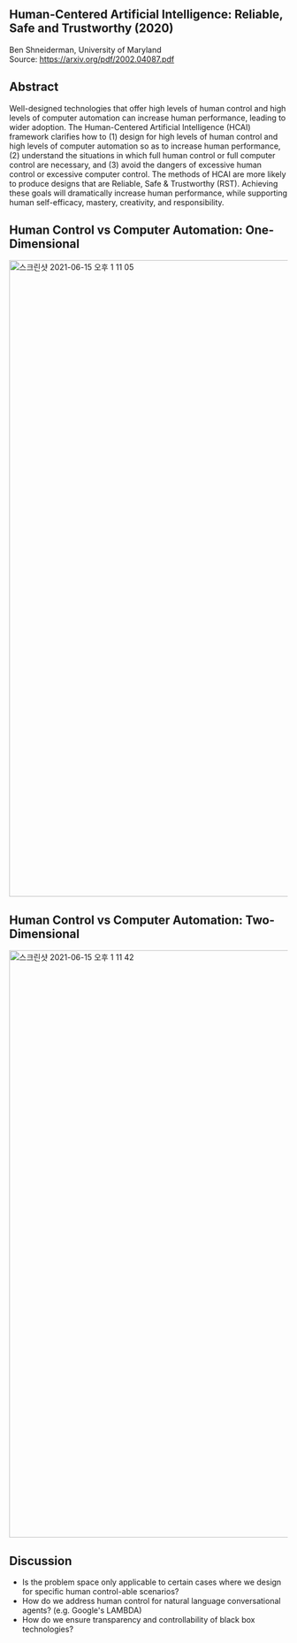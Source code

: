 Human-Centered Artificial Intelligence: Reliable, Safe and Trustworthy (2020)
--
Ben Shneiderman, University of Maryland
<br>
Source: https://arxiv.org/pdf/2002.04087.pdf

Abstract
--
Well-designed technologies that offer high levels of human control and high levels of computer automation can increase human performance, leading to wider adoption. The Human-Centered Artificial Intelligence (HCAI) framework clarifies how to (1) design for high levels of human control and high levels of computer automation so as to increase human performance, (2) understand the situations in which full human control or full computer control are necessary, and (3) avoid the dangers of excessive human control or excessive computer control. The methods of HCAI are more likely to produce designs that are Reliable, Safe & Trustworthy (RST). Achieving these goals will dramatically increase human performance, while supporting human self-efficacy, mastery, creativity, and responsibility. 

Human Control vs Computer Automation: One-Dimensional
--
<img width="1151" alt="스크린샷 2021-06-15 오후 1 11 05" src="https://user-images.githubusercontent.com/38929910/121991711-32475680-cddb-11eb-9829-de1d1f76ab43.png">

Human Control vs Computer Automation: Two-Dimensional
--
<img width="1062" alt="스크린샷 2021-06-15 오후 1 11 42" src="https://user-images.githubusercontent.com/38929910/121991748-455a2680-cddb-11eb-968c-9bf274bba7c4.png">

Discussion
--
- Is the problem space only applicable to certain cases where we design for specific human control-able scenarios?
- How do we address human control for natural language conversational agents? (e.g. Google's LAMBDA)
- How do we ensure transparency and controllability of black box technologies?
